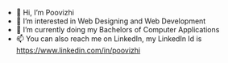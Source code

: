 - 👋 Hi, I’m Poovizhi
- 👀 I’m interested in Web Designing and Web Development
- 🌱 I’m currently doing my Bachelors of Computer Applications
- 📫 You can also reach me on LinkedIn, my LinkedIn Id is https://www.linkedin.com/in/poovizhi 

<!---
Poovizhi13/Poovizhi13 is a ✨ special ✨ repository because its `README.md` (this file) appears on your GitHub profile.
You can click the Preview link to take a look at your changes.
--->
